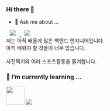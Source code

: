 ### Hi there 👋
- 💬 Ask me about ...
<a href="https://mail.naver.com/">
    <img 
        src="https://img.shields.io/badge/%F0%9F%93%A7-duafogjs%40naver.com-yellowgreen"
        style="height : auto; margin-left : 10px; margin-right : 10px;"/>
</a>
<a href="https://www.instagram.com/rh_plus_sc/">
    <img 
        src="http://img.shields.io/badge/-Instagram-black?style=flat&logo=Instagram&link=https://www.instagram.com/rh_plus_sc/"
        style="height : auto; margin-left : 10px; margin-right : 10px;"/>
</a><br>
저는 아직 배울게 많은 백엔드 엔지니어입니다.<br>
아직 배워야 할 것들이 너무 많습니다.
<br><br>
사진찍기와 여러 스포츠활동을 즐겨합니다.

### 🌱 I’m currently learning ...
<p>
    <img src="https://cdn.jsdelivr.net/gh/devicons/devicon/icons/java/java-original-wordmark.svg" width="50" height="50"/>
    <img src="https://img.shields.io/badge/Python-3766AB?style=flat-square&logo=Python&logoColor=white"/> 
</p>



<!--
**heon98/heon98** is a ✨ _special_ ✨ repository because its `README.md` (this file) appears on your GitHub profile.

Here are some ideas to get you started:

- 🌱 I’m currently learning ...

- 👯 I’m looking to collaborate on ...
- 🤔 I’m looking for help with ...
- 💬 Ask me about ...
- 📫 How to reach me: ...
- 😄 Pronouns: ...
- ⚡ Fun fact: ...
-->
